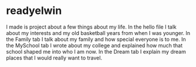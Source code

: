 # readyelwin
I made is project about a few things about my life. In the hello file I talk about my interests and my old basketball years from when I was younger.
In the Family tab I talk about my family and how special everyone is to me. In the MySchool tab I wrote about my college and explained how much that school shaped me into who I am now.
In the Dream tab I explain my dream places that I would really want to travel.
